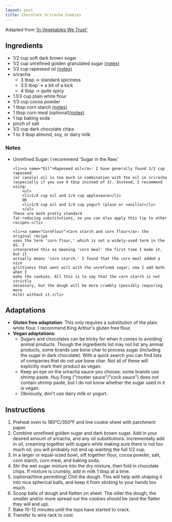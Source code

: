 ```yaml
---
layout: post
title: Chocolate Sriracha Cookies 
---
```


Adapted from ['In Vegetables We Trust'](http://invegetableswetrust.com/2013/10/20/chocolate-sriracha-cookies/)


## Ingredients
<ul>
    <li> 1/2 cup soft dark brown sugar</li>
    <li> 1/2 cup unrefined golden granulated sugar <a href="#UnrefinedSugar">(notes)</a></li>
    <li> 1/2 cup rapeseed oil <a href="#Oil">(notes)</a></li>
    <li> sriracha
        <ul>
        <li> 3 tbsp &rarr; standard spiciness</li>
        <li> 3.5 tbsp &rarr; a bit of a kick</li>
        <li> 4 tbsp &rarr; quite spicy</li>
        </ul>
    </li>
    <li> 1.1/3 cup plain white flour</li>
    <li> 1/3 cup cocoa powder</li>
    <li> 1 tbsp corn starch <a href="#CornFlour">(notes)</a></li>
    <li> 1 tbsp corn meal (optional)<a href="#CornFlour">(notes)</a></li>
    <li> 1 tsp baking soda</li>
    <li> pinch of salt</li>
    <li> 1/2 cup dark chocolate chips</li>
    <li> 1 to 3 tbsp almond, soy, or dairy milk</li>
</ul>

### Notes
<ul>
    <li><a name="UnrefinedSugar">Unrefined Sugar</a>: I recommend 'Sugar in the
    Raw.'</li>

    <li><a name="Oil">Rapeseed oil</a>: I have generally found 1/2 cup rapeseed
    (or canola) oil is too much in combination with the oil in sriracha
    (especially if you use 4 tbsp instead of 3). Instead, I recommend using:
        <ul>
        <li>1/4 cup oil and 1/4 cup applesauce</li>
        OR
        <li>1/4 cup oil and 1/4 cup yogurt (plain or vanilla)</li>
        </ul>
    These are both pretty standard 
    fat-reducing substitutions, so you can also apply this tip to other
    recipes.</li>
    
    <li><a name="CornFlour">Corn starch and corn flour</a>: the original recipe
    uses the term 'corn flour,' which is not a widely-used term in the US. I
    interpreted this as meaning 'corn meal' the first time I made it, but it 
    actually means 'corn starch.' I found that the corn meal added a nice 
    grittiness that went will with the unrefined sugar; now I add both when I 
    make the cookies. All this is to say that the corn starch is not strictly 
    necessary, but the dough will be more crumbly (possibly requiring more 
    milk) without it.</li>
</ul>

## Adaptations
<ul>
    <li><strong>Gluten free adaptation</strong>: This only requires a substitution of the plain 
    white flour. I recommend King Arthur's gluten free flour.</li>
    <li><strong>Vegan adaptations</strong>: 
        <ul>
        <li>Sugars and chocolates can be tricky for when it comes to avoiding
        animal products. Though the ingredients list may not list any animal
        products, some brands use bone char to process sugar (including the
        sugar in dark chocolate). With a quick search you can find lists of
        companies that do not use bone char. Not all of these will explicitly
        mark their product as vegan.</li>
        <li>Keep an eye on the sriracha sauce you choose; some brands use
        shrimp paste. Huy Fong ("rooster sauce"/"cock sauce") does not contain
        shrimp paste, but I do not know whether the sugar used in it is vegan.</li>
        <li>Obviously, don't use dairy milk or yogurt.</li>
        </ul>
    </li>
</ul>

## Instructions
1. Preheat oven to 180&deg;C/350&deg;F and line cookie sheet with parchment paper.
2. Combine unrefined golden sugar and dark brown sugar. Add in your desired 
amount of sriracha, and any oil substitutions. Incrementally add in oil, 
creaming together with sugars while making sure there is not too much oil; you
will probably not end up wanting the full 1/2 cup.
3. In a larger or equal-sized bowl, sift together flour, cocoa powder, salt, 
corn starch, corn meal, and baking soda.
4. Stir the wet sugar mixture into the dry mixture, then fold in chocolate
chips. If mixture is crumbly, add in milk 1 tbsp at a time.
5. (optional/time permitting) Chill the dough. This will help with shaping it
into nice spherical balls, and keep it from sticking to your hands too much. 
6. Scoop balls of dough and flatten on sheet. The oilier the dough, the smaller
and/or more spread out the cookies should be (and the flatter they will end 
up). 
7. Bake 10-12 minutes until the tops have started to crack.
8. Transfer to wire rack to cool. 

